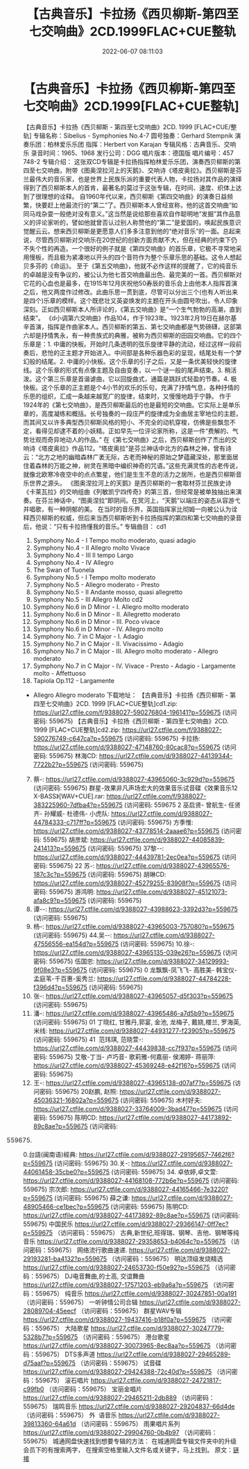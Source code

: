 ﻿---
title: 【古典音乐】卡拉扬《西贝柳斯-第四至七交响曲》2CD.1999FLAC+CUE整轨
date: 2022-06-07 08:11:03
categories: 古典音乐、新世纪、纯音雅乐
tags: 纯音雅乐
---
# 【古典音乐】卡拉扬《西贝柳斯-第四至七交响曲》2CD.1999[FLAC+CUE整轨]

【古典音乐】卡拉扬《西贝柳斯 - 第四至七交响曲》2CD.
1999 [FLAC+CUE/整轨]
专辑名称：Sibelius - Symphonies
No.4-7
圆号独奏：Gerhard
Stempnik
演奏乐团：柏林爱乐乐团
指挥：Herbert von
Karajan
专辑风格：古典音乐、交响乐
录音时间：1965、1968
发行公司：DGG
唱片版本：德国版
唱片编号：457 748-2
专辑介绍：
这张双CD专辑是卡拉扬指挥柏林爱乐乐团，演奏西贝柳斯的第四至七交响曲，附带《图奥涅拉河上的天鹅》、交响诗《塔皮奥拉》。西贝柳斯是芬兰最伟大的音乐家，也是世界上民族乐派的重要代表人物，卡拉扬对其作品的演绎得到了西贝柳斯本人的首肯，最著名的莫过于这张专辑，在时间、速度、织体上达到了很理想的诠释。
自1960年代以来，西贝柳斯《第四交响曲》的演奏日益频繁，快要赶上他最流行的“第二”了。西贝柳斯本人曾经宣称，他的这首交响曲“如同马戏杂耍一般绝对没有意义。”这当然是说给那些喜欢自作聪明地“发掘”其作品意义的评论家听的，譬如他就曾否认过别人称赞他的“第二”是爱国的，唤起民族意识觉醒云云。想来西贝柳斯是更愿意人们多多注意到他的“绝对音乐”的一面。总起来说，尽管西贝柳斯对交响乐在20世纪的创新方面贡献不大，但在经典的约束下仍不失个性的再造。一个很好的例子就是《第四交响曲》的首乐章，它极不寻常地采用慢板，而且极为紧凑地以开头的四个音符作为整个乐章乐思的基础。这令人想起贝多芬的《命运》。
至于《第五交响曲》，他就不必作这样的提醒了，它的纯音乐的卓越是没有争议的，被公认为他七首交响曲最出色、最完美的一首。西贝柳斯对它花的心血也是最多，在1915年12月庆祝他50寿辰的音乐会上由他本人指挥首演之后，他又两度作过修改。此曲乐思一贯到底，尽管可以分出三个(也有人听出来是四个)乐章的模样。这个既悲壮又英姿焕发的主题在开头由圆号吹出，令人印象深刻。正如西贝柳斯本人所评论的，《第五交响曲》是“一个生气勃勃的高潮，直到结束”。
《d小调第六交响曲》作品104，作于1923年。1923年2月19日在赫尔基辛首演，指挥是作曲家本人。西贝柳斯的第五、第七交响曲都是气势磅礴，这部第六却是抒情隽永，有一种贵族式的典雅，被称为西贝柳斯的田园交响曲。它的四个乐章是：1.
中庸的快板。开始时几条透明的弦乐旋律平静的流动，经过这样一段前奏后，悲怆的正主题才开始进入。中间部是各种乐器色彩的呈现，结尾处有一个梦幻般的结尾。2.
中庸的小快板。这个乐章的引子之后，又是一条优美轻快的旋律线。这个乐章的形式有点像主题及自由变奏，以一个谜一般的尾声结束。3.
稍活泼。这个第三乐章是首谐谑曲，它以回旋曲式，通篇是跳跃式轻盈的节奏。4.
极快板。这个乐章的正主题是个4小节的欢乐的乐句，充满了抒情气息，各种抒情的乐思的组织，汇成一条越来越宽广的旋律，结束时，又慢慢地趋于宁静。
作于1924年的《第七交响曲》，是西贝柳斯最后的也是最短的交响曲。它实际上是单乐章的，高度凝练和概括。长号独奏的一段庄严的旋律成为全曲居主宰地位的主题，而其间又以许多典型西贝柳斯风格的短小、不完全的动机穿梭，仿佛是些飘忽不定，看得见却逮不着的小妖精。正如早先一位评论家所称，这是一件“费解的、气势壮观而奇异地动人的作品。”
在《第七交响曲》之后，西贝柳斯创作了杰出的交响诗《塔皮奥拉》作品112。“塔皮奥拉”是芬兰神话中北方的森林之神，曾有诗云：“北方之地的幽暗森林广袤无际，古老而神秘的原始之梦蕴藏深处，那里面居住着森林的万能之神，树灵在黑暗中编织神奇的咒语。”这些充满灵性的古老传说，就像北欧寒冷夜空中的点点繁星，他们是生生不息的活力之居所，也是西贝柳斯音乐世界之源头。
《图奥涅拉河上的天鹅》是西贝柳斯的一套取材芬兰民族史诗《卡莱瓦拉》的交响组曲《列敏凯宁四传奇》的第三首，但经常是被单独抽出来演奏。在芬兰神话中，“图奥涅拉”即阴间。在冥河上，“天鹅”以端庄的姿态从容游弋并唱歌，有一种阴郁的美。
在当时的音乐界，英国指挥家比彻姆一向被公认为诠释西贝柳斯的权威，但后来当西贝柳斯听到卡拉扬指挥的第四和第七交响曲的录音后，他说：“只有卡拉扬懂我的音乐。”
专辑曲目：
cd1
01. Symphony No.4 - I Tempo
molto moderato, quasi adagio
02. Symphony No.4 - II Allegro
molto Vivace
03. Symphony No.4 - III Il
tempo Largo
04. Symphony No.4 - IV
Allegro
05. The Swan of
Tuonela
06. Symphony No.5 - I Tempo
molto moderato
07. Symphony No.5 - Allegro
moderato - Presto
08. Symphony No.5 - II Andante
mosso, quasi allegretto
09. Symphony No.5 - III Allegro
Molto
cd2
01. Symphony No.6 in D Minor -
I. Allegro molto moderato
02. Symphony No.6 in D Minor -
II. Allegretto moderato
03. Symphony No.6 in D Minor -
III. Poco vivace
04. Symphony No.6 in D Minor -
IV. Allegro molto
05. Symphony No. 7 in C Major -
I. Adagio
06. Symphony No.7 in C Major -
II. Vivacissimo - Adagio
07. Symphony No.7 in C Major -
III. Allegro molto moderato - Allegro moderato
08. Symphony No.7 in C Major -
IV. Vivace - Presto - Adagio - Largamente molto -
Affettuoso
09. Tapiola Op.112 - Largamente
- Allegro Allegro moderato
下载地址：
【古典音乐】卡拉扬《西贝柳斯 -
第四至七交响曲》2CD. 1999 [FLAC+CUE整轨]cd1.zip: https://url27.ctfile.com/f/9388027-590276804-196141?p=559675
(访问密码: 559675)
【古典音乐】卡拉扬《西贝柳斯 - 第四至七交响曲》2CD. 1999 [FLAC+CUE整轨]cd2.zip: https://url27.ctfile.com/f/9388027-590276749-c647ca?p=559675
(访问密码: 559675)
卡拉扬: https://url27.ctfile.com/d/9388027-47148760-80cac8?p=559675
(访问密码: 559675)
林海CD: https://url27.ctfile.com/d/9388027-44139344-7722b2?p=559675
(访问密码: 559675)
07. 蔡-: https://url27.ctfile.com/d/9388027-43965060-3c929d?p=559675
(访问密码: 559675)
群星-效果非凡声场宏大的效果音乐试音碟《效果音乐12 X-BASS》[WAV+CUE].rar: https://url27.ctfile.com/f/9388027-383225960-7dfba4?p=559675
(访问密码: 559675
2 巫启贤- 曾航生- 任贤齐- 孙耀威- 杜德伟- 小虎队: https://url27.ctfile.com/d/9388027-44784333-c717ff?p=559675
(访问密码: 559675)
方季惟: https://url27.ctfile.com/d/9388027-43778514-2aaae6?p=559675
(访问密码: 559675)
胡彦斌: https://url27.ctfile.com/d/9388027-44085839-241413?p=559675
(访问密码: 559675)
37黎--: https://url27.ctfile.com/d/9388027-44439781-2ec0ea?p=559675
(访问密码: 559675)
22 苏-: https://url27.ctfile.com/d/9388027-43965576-187c3c?p=559675
(访问密码: 559675)
胡琳CD: https://url27.ctfile.com/d/9388027-45279255-83908f?p=559675
(访问密码: 559675)
游鸿明: https://url27.ctfile.com/d/9388027-45121073-afa8c9?p=559675
(访问密码: 559675)
24. 谭--: https://url27.ctfile.com/d/9388027-43988623-3392d3?p=559675
(访问密码: 559675)
06. 杨-: https://url27.ctfile.com/d/9388027-43965003-757080?p=559675
(访问密码: 559675)
44.吴--: https://url27.ctfile.com/d/9388027-47556556-ea154d?p=559675
(访问密码: 559675)
10.徐-: https://url27.ctfile.com/d/9388027-43965135-039e26?p=559675
(访问密码: 559675)
伍国忠: https://url27.ctfile.com/d/9388027-34129993-9f08e3?p=559675
(访问密码: 559675)
0 龙飘飘-凤飞飞- 高胜美- 韩宝仪- 孟庭苇-千百惠-奚秀兰: https://url27.ctfile.com/d/9388027-44784228-f396d4?p=559675
(访问密码: 559675)
03. 张-: https://url27.ctfile.com/d/9388027-43965057-d5f303?p=559675
(访问密码: 559675)
20. 潘-: https://url27.ctfile.com/d/9388027-43965486-a7d5b9?p=559675
(访问密码: 559675)
01 丁晓红, 甘雅丹,郭宴, 金池, 龙梅子, 戴娆,楼兰, 罗海英,米线: https://url27.ctfile.com/d/9388027-44931277-f23905?p=559675
(访问密码: 559675)
41  范玮琪, 范晓萱-: https://url27.ctfile.com/d/9388027-44439838-cc7f93?p=559675
(访问密码: 559675)
艾敬-丁当- 卢巧音- 歌莉雅-何嘉丽- 侯湘婷- 蒋丽萍: https://url27.ctfile.com/d/9388027-45369248-e42f16?p=559675
(访问密码: 559675)
11. 王-: https://url27.ctfile.com/d/9388027-43965138-d07af7?p=559675
(访问密码: 559675)
20赵鹏, 赵照: https://url27.ctfile.com/d/9388027-45036321-16802a?p=559675
(访问密码: 559675)
木村好夫: https://url27.ctfile.com/d/9388027-33764009-3bad47?p=559675
(访问密码: 559675)
陈明CD:
https://url27.ctfile.com/d/9388027-44173892-89c8ae?p=559675
(访问密码:
559675)
0.台語(闽南语)經典: https://url27.ctfile.com/d/9388027-29195657-7462f6?p=559675
(访问密码: 559675)
30.关-: https://url27.ctfile.com/d/9388027-44061458-35cbe0?p=559675
(访问密码: 559675)
34. 卓依婷,卓文萱: https://url27.ctfile.com/d/9388027-44168108-772b6e?p=559675
(访问密码: 559675)
宗次郎: https://url27.ctfile.com/d/9388027-44165466-7e3220?p=559675
(访问密码: 559675)
薛之谦: https://url27.ctfile.com/d/9388027-48905466-ce1bec?p=559675
(访问密码: 559675)
陈明CD: https://url27.ctfile.com/d/9388027-44173892-89c8ae?p=559675
(访问密码: 559675)
中国民乐
https://url27.ctfile.com/d/9388027-29366147-0ff7ec?p=559675
（访问密码：559675）
古典,新世纪,班得瑞、钢琴、吉他、钢琴等纯音乐
https://url27.ctfile.com/d/9388027-29358653-b4064c?p=559675
（访问密码：559675）
网络流行歌曲速递.
https://url27.ctfile.com/d/9388027-29193281-ba4132?p=559675
（访问密码：559675）
明达顶级发烧精选
https://url27.ctfile.com/d/9388027-24653730-f50e92?p=559675
（访问密码：559675）
DJ电音舞曲,的士高, 交谊舞曲
https://url27.ctfile.com/d/9388027-17571203-eb9a6a?p=559675
（访问密码：559675）
纯音乐
https://url27.ctfile.com/d/9388027-30247851-00a191
（访问密码：559675）
一听钟情公司合辑
https://url27.ctfile.com/d/9388027-28089704-45eecf
（访问密码：559675）
群星WAV专辑
https://url27.ctfile.com/d/9388027-19437416-b18f0a?p=559675
（访问密码：559675）
大陆歌星
https://url27.ctfile.com/d/9388027-30247779-5328b7?p=559675
（访问密码：559675）
港台歌星
https://url27.ctfile.com/d/9388027-30073965-8ec8aa?p=559675
（访问密码：559675）
DTS多声道
https://url27.ctfile.com/d/9388027-29465289-d75aaf?p=559675
（访问密码：559675）
试音碟
https://url27.ctfile.com/d/9388027-29424388-72c40d?p=559675
（访问密码：559675）
滚石唱片
https://url27.ctfile.com/d/9388027-24721817-c99fb0
（访问密码：559675）
宝丽金唱片
https://url27.ctfile.com/d/9388027-29465211-2db889
（访问密码：559675）
瑞鸣音乐
https://url27.ctfile.com/d/9388027-29204837-66d4de
（访问密码：559675）
外  语音乐
https://url27.ctfile.com/d/9388027-39813360-64a61d
（访问密码：559675）
雨果唱片系列
https://url27.ctfile.com/d/9388027-29904760-0b4b97
（访问密码：559675）
城通网盘快速找到想要专辑的方法：
在城通网盘专辑文件夹中的升级会员下的有搜索两字，
在搜索空格里输入文件名或关键字，马上找到。
原文：[链接](https://blog.sina.com.cn/s/blog_1647c7e7601030xoq.html)